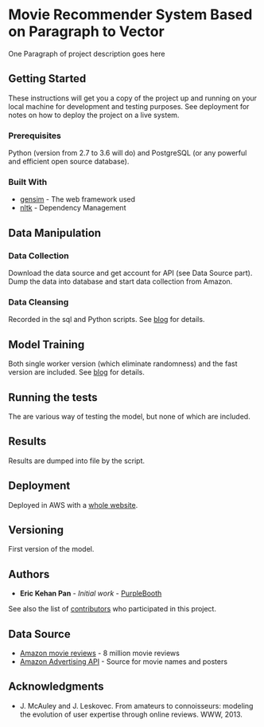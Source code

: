 # Movie Recommender System Based on Paragraph to Vector


One Paragraph of project description goes here

## Getting Started

These instructions will get you a copy of the project up and running on your local machine for development and testing purposes. See deployment for notes on how to deploy the project on a live system.

### Prerequisites

Python (version from 2.7 to 3.6 will do) and PostgreSQL (or any powerful and efficient open source database).

### Built With

* [gensim](http://www.dropwizard.io/1.0.2/docs/) - The web framework used
* [nltk](https://maven.apache.org/) - Dependency Management


## Data Manipulation

### Data Collection

Download the data source and get account for API (see Data Source part). Dump the data into database and start data collection from Amazon.

### Data Cleansing

Recorded in the sql and Python scripts. See [blog]() for details. 

## Model Training

Both single worker version (which eliminate randomness) and the fast version are included. See [blog]() for details. 

## Running the tests

The are various way of testing the model, but none of which are included. 

## Results

Results are dumped into file by the script. 

## Deployment

Deployed in AWS with a [whole website](http://movienet.us-west-2.elasticbeanstalk.com/). 

## Versioning

First version of the model.

## Authors

* **Eric Kehan Pan** - *Initial work* - [PurpleBooth](https://github.com/PurpleBooth)

See also the list of [contributors](https://github.com/pankh13/movienet/contributors) who participated in this project.

## Data Source 
* [Amazon movie reviews](https://snap.stanford.edu/data/web-Movies.html) - 8 million movie reviews
* [Amazon Advertising API](https://advertising.amazon.com/API) - Source for movie names and posters

## Acknowledgments

* J. McAuley and J. Leskovec. From amateurs to connoisseurs: modeling the evolution of user expertise through online reviews. WWW, 2013.

